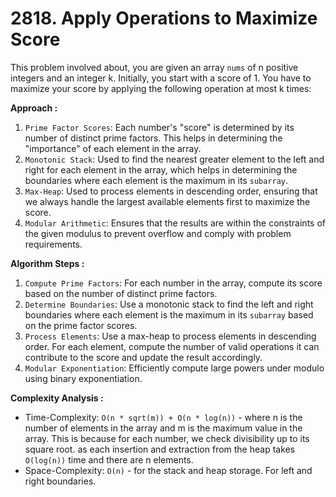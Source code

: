 # 2818. Apply Operations to Maximize Score

This problem involved about, you are given an array `nums` of n positive integers and an integer k.
Initially, you start with a score of 1. You have to maximize your score by applying the following operation at most k times:

**Approach :**<br/>

1. `Prime Factor Scores`: Each number's "score" is determined by its number of distinct prime factors. This helps in determining the "importance" of each element in the array.
2. `Monotonic Stack`: Used to find the nearest greater element to the left and right for each element in the array, which helps in determining the boundaries where each element is the maximum in its `subarray`.
3. `Max-Heap`: Used to process elements in descending order, ensuring that we always handle the largest available elements first to maximize the score.
4. `Modular Arithmetic`: Ensures that the results are within the constraints of the given modulus to prevent overflow and comply with problem requirements.

**Algorithm Steps :**<br/>

1. `Compute Prime Factors`: For each number in the array, compute its score based on the number of distinct prime factors.
2. `Determine Boundaries`: Use a monotonic stack to find the left and right boundaries where each element is the maximum in its `subarray` based on the prime factor scores.
3. `Process Elements`: Use a max-heap to process elements in descending order. For each element, compute the number of valid operations it can contribute to the score and update the result accordingly.
4. `Modular Exponentiation`: Efficiently compute large powers under modulo using binary exponentiation.

**Complexity Analysis :**<br/>

-   Time-Complexity: `O(n * sqrt(m)) + O(n * log(n))` - where n is the number of elements in the array and m is the maximum value in the array. This is because for each number, we check divisibility up to its square root. as each insertion and extraction from the heap takes `O(log(n))` time and there are n elements.
-   Space-Complexity: `O(n)` - for the stack and heap storage. For left and right boundaries.
